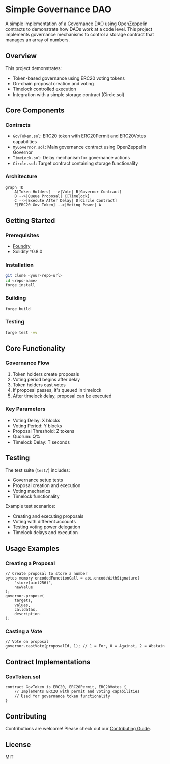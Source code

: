 # Simple Governance DAO

A simple implementation of a Governance DAO using OpenZeppelin contracts to demonstrate how DAOs work at a code level. This project implements governance mechanisms to control a storage contract that manages an array of numbers.

## Overview

This project demonstrates:
- Token-based governance using ERC20 voting tokens
- On-chain proposal creation and voting
- Timelock controlled execution
- Integration with a simple storage contract (Circle.sol)

## Core Components

### Contracts
- `GovToken.sol`: ERC20 token with ERC20Permit and ERC20Votes capabilities
- `MyGovernor.sol`: Main governance contract using OpenZeppelin Governor
- `TimeLock.sol`: Delay mechanism for governance actions
- `Circle.sol`: Target contract containing storage functionality

### Architecture
```mermaid
graph TD
    A[Token Holders] -->|Vote| B[Governor Contract]
    B -->|Queue Proposal| C[Timelock]
    C -->|Execute After Delay| D[Circle Contract]
    E[ERC20 Gov Token] -->|Voting Power| A
```

## Getting Started

### Prerequisites
- [Foundry](https://book.getfoundry.sh/getting-started/installation)
- Solidity ^0.8.0

### Installation
```bash
git clone <your-repo-url>
cd <repo-name>
forge install
```

### Building
```bash
forge build
```

### Testing
```bash
forge test -vv
```

## Core Functionality

### Governance Flow
1. Token holders create proposals
2. Voting period begins after delay
3. Token holders cast votes
4. If proposal passes, it's queued in timelock
5. After timelock delay, proposal can be executed

### Key Parameters
- Voting Delay: X blocks
- Voting Period: Y blocks
- Proposal Threshold: Z tokens
- Quorum: Q%
- Timelock Delay: T seconds

## Testing

The test suite (`test/`) includes:
- Governance setup tests
- Proposal creation and execution
- Voting mechanics
- Timelock functionality

Example test scenarios:
- Creating and executing proposals
- Voting with different accounts
- Testing voting power delegation
- Timelock delays and execution

## Usage Examples

### Creating a Proposal
```solidity
// Create proposal to store a number
bytes memory encodedFunctionCall = abi.encodeWithSignature(
    "store(uint256)",
    newValue
);
governor.propose(
    targets,
    values,
    calldatas,
    description
);
```

### Casting a Vote
```solidity
// Vote on proposal
governor.castVote(proposalId, 1); // 1 = For, 0 = Against, 2 = Abstain
```

## Contract Implementations

### GovToken.sol
```solidity
contract GovToken is ERC20, ERC20Permit, ERC20Votes {
    // Implements ERC20 with permit and voting capabilities
    // Used for governance token functionality
}
```

## Contributing
Contributions are welcome! Please check out our [Contributing Guide](CONTRIBUTING.md).

## License
MIT